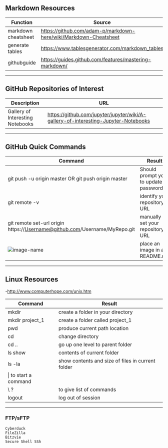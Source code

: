 ## Markdown Resources

|Function|Source|
|---|---|
|markdown cheatsheet|	https://github.com/adam-p/markdown-here/wiki/Markdown-Cheatsheet|
|generate tables|	https://www.tablesgenerator.com/markdown_tables|
|githubguide|https://guides.github.com/features/mastering-markdown/|

---
## GitHub Repositories of Interest
|Description|	URL|
|---|---|
|Gallery of Interesting Notebooks|	https://github.com/jupyter/jupyter/wiki/A-gallery-of-interesting-Jupyter-Notebooks|

---
## GitHub Quick Commands
|Command|	Result|
|---|---|
|git push -u origin master OR git push origin master|	Should prompt you to update password|
|git remote -v|	identify your repository URL|
|git remote set-url origin https://Username@github.com/Username/MyRepo.git| manually set your repository URL|
|![image-name](https://github.com/path)|place an image in a README.md|

---
## Linux Resources
-http://www.computerhope.com/unix.htm

|Command|Result|
|---|---|
|mkdir|	create a folder in your directory
|mkdir project_1|	create a folder called project_1
|pwd|	produce current path location
|cd|	change directory
|cd ..|	go up one level to parent folder
|ls	show| contents of current folder
|ls -la|	show contents and size of files in current folder
|\|	to start a command
|\ ?|	to give list of commands
|logout|	log out of session|

---
### FTP/sFTP
```
Cyberduck
FileZilla
Bitzvie
Secure Shell SSh
```
